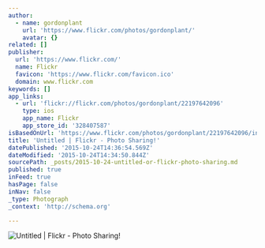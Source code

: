```yaml
---
author:
  - name: gordonplant
    url: 'https://www.flickr.com/photos/gordonplant/'
    avatar: {}
related: []
publisher:
  url: 'https://www.flickr.com/'
  name: Flickr
  favicon: 'https://www.flickr.com/favicon.ico'
  domain: www.flickr.com
keywords: []
app_links:
  - url: 'flickr://flickr.com/photos/gordonplant/22197642096'
    type: ios
    app_name: Flickr
    app_store_id: '328407587'
isBasedOnUrl: 'https://www.flickr.com/photos/gordonplant/22197642096/in/dateposted/'
title: 'Untitled | Flickr - Photo Sharing!'
datePublished: '2015-10-24T14:36:54.569Z'
dateModified: '2015-10-24T14:34:50.844Z'
sourcePath: _posts/2015-10-24-untitled-or-flickr-photo-sharing.md
published: true
inFeed: true
hasPage: false
inNav: false
_type: Photograph
_context: 'http://schema.org'

---
```

![Untitled &vert; Flickr - Photo Sharing&excl;](https://farm1.staticflickr.com/637/22197642096_9d4c37c6f7_b.jpg)